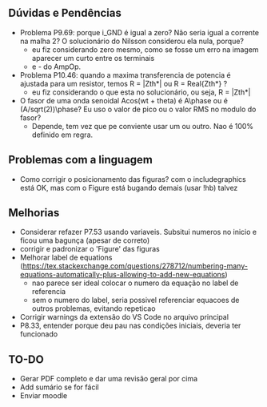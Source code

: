 ## Dúvidas e Pendências

- Problema P9.69: porque i_GND é igual a zero? Não seria igual a corrente na malha 2?
O solucionário do Nilsson considerou ela nula, porque?
    * eu fiz considerando zero mesmo, como se fosse um erro na imagem aparecer um curto entre os terminais
    + e - do AmpOp.
- Problema P10.46: quando a maxima transferencia de potencia é ajustada para um resistor, temos
R = |Zth*| ou R = Real{Zth*} ?
    * eu fiz considerando o que esta no solucionário, ou seja, R = |Zth*|
- O fasor de uma onda senoidal Acos(wt + theta) é A\phase ou é (A/sqrt(2))\phase? Eu uso o valor de pico ou o 
valor RMS no modulo do fasor? 
    * Depende, tem vez que pe conviente usar um ou outro. Nao é 100% definido em regra.

## Problemas com a linguagem
- Como corrigir o posicionamento das figuras? com o includegraphics está OK, mas com o Figure está bugando demais (usar !hb)
talvez

## Melhorias

- Considerar refazer P7.53 usando variaveis. Subsitui numeros no inicio e ficou uma bagunça (apesar de correto)
- corrigir e padronizar o 'Figure' das figuras
- Melhorar label de equations (https://tex.stackexchange.com/questions/278712/numbering-many-equations-automatically-plus-allowing-to-add-new-equations)
    * nao parece ser ideal colocar o numero da equação no label de referencia
    * sem o numero do label, seria possivel referenciar equacoes de outros problemas, evitando repeticao
- Corrigir warnings da extensão do VS Code no arquivo principal
- P8.33, entender porque deu pau nas condições iniciais, deveria ter funcionado

## TO-DO
- Gerar PDF completo e dar uma revisão geral por cima
- Add sumário se for fácil
- Enviar moodle